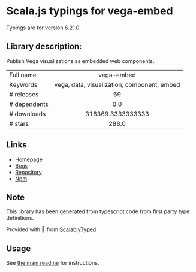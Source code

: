 
# Scala.js typings for vega-embed

Typings are for version 6.21.0

## Library description:
Publish Vega visualizations as embedded web components.

|                    |                 |
| ------------------ | :-------------: |
| Full name          | vega-embed |
| Keywords           | vega, data, visualization, component, embed |
| # releases         | 69 |
| # dependents       | 0.0 |
| # downloads        | 318369.3333333333 |
| # stars            | 288.0 |

## Links
- [Homepage](https://github.com/vega/vega-embed#readme)
- [Bugs](https://github.com/vega/vega-embed/issues)
- [Repository](https://github.com/vega/vega-embed)
- [Npm](https://www.npmjs.com/package/vega-embed)
    


## Note
This library has been generated from typescript code from first party type definitions.

Provided with :purple_heart: from [ScalablyTyped](https://github.com/oyvindberg/ScalablyTyped)

## Usage
See [the main readme](../../readme.md) for instructions.


